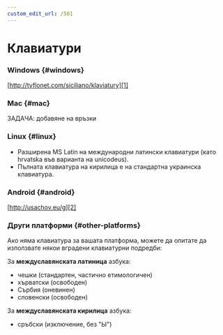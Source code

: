 ```yaml
---
custom_edit_url: /501
---
```


# Клавиатури

### Windows \{#windows}

[http://tyflonet.com/siciliano/klaviatury][1]

### Mac \{#mac}

ЗАДАЧА: добавяне на връзки

### Linux \{#linux}

- Разширена MS Latin на международни латински клавиатури (като hrvatska във варианта на unicodeus).
- Пълната клавиатура на кирилица е на стандартна украинска клавиатура.

### Android \{#android}

[http://usachov.eu/g][2]

### Други платформи \{#other-platforms}

Ако няма клавиатура за вашата платформа, можете да опитате да използвате някои вградени клавиатурни подредби:

За **междуславянската латиница** азбука:

- чешки (стандартен, частично етимологичен)
- хърватски (освободен)
- Сърбия (оневинен)
- словенски (освободен)

За **междуславянската кирилица** азбука:

- сръбски (изключение, без "Ы")

[1]: http://tyflonet.com/siciliano/klaviatury

[2]: http://usachov.eu/g

